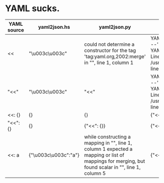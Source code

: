 # YAML sucks.

| YAML source | yaml2json.hs | yaml2json.py | yaml2json.pl |
|---|---|---|---|
| << | "\u003c\u003c" | could not determine a constructor for the tag 'tag:yaml.org,2002:merge' in "<stdin>", line 1, column 1 | YAML Error: Expected separator '---' Code: YAML_PARSE_ERR_NO_SEPARATOR Line: 1 Document: 2 at /usr/share/perl5/YAML/Loader.pm line 80. |
| "<<" | "\u003c\u003c" | "<<" | YAML Error: Expected separator '---' Code: YAML_PARSE_ERR_NO_SEPARATOR Line: 1 Document: 2 at /usr/share/perl5/YAML/Loader.pm line 80. |
| <<: {} | {} | {} | {"<<":{}} |
| "<<": {} | {} | {"<<": {}} | {"<<":{}} |
| <<: a | {"\u003c\u003c":"a"} | while constructing a mapping in "<stdin>", line 1, column 1 expected a mapping or list of mappings for merging, but found scalar in "<stdin>", line 1, column 5 | {"<<":"a"} |
